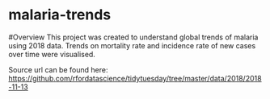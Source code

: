 # malaria-trends

#Overview
This project was created to understand global trends of malaria using 2018 data. 
Trends on mortality rate and incidence rate of new cases over time were visualised.

Source url can be found here: https://github.com/rfordatascience/tidytuesday/tree/master/data/2018/2018-11-13
